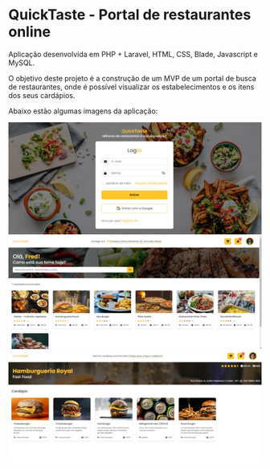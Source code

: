 <div style="width: 100%;">
    <h1>
        QuickTaste - Portal de restaurantes online
    </h1>
    <p>
        Aplicação desenvolvida em PHP + Laravel, HTML, CSS, Blade, Javascript e MySQL.
    </p>
    <p>
        O objetivo deste projeto é a construção de um MVP de um portal de busca de restaurantes, onde é possível visualizar os estabelecimentos e os itens dos seus cardápios.
    </p>
    <p>
        Abaixo estão algumas imagens da aplicação:
    </p>
    <img src="/public/img/jpeg/login.jpg">
    <img src="/public/img/jpeg/bemvindo.jpg">
    <img src="/public/img/jpeg/restaurante.jpg">
</div>
